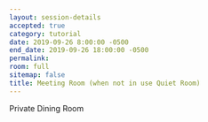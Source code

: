 ```yaml
---
layout: session-details
accepted: true
category: tutorial
date: 2019-09-26 8:00:00 -0500
end_date: 2019-09-26 18:00:00 -0500
permalink:
room: full
sitemap: false
title: Meeting Room (when not in use Quiet Room)
---
```

Private Dining Room
